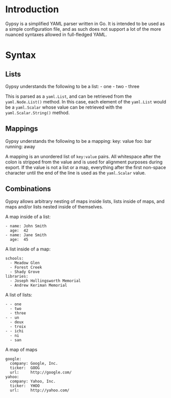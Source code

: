 Introduction
============

Gypsy is a simplified YAML parser written in Go.  It is intended to be used as
a simple configuration file, and as such does not support a lot of the more
nuanced syntaxes allowed in full-fledged YAML.

Syntax
======

Lists
-----

Gypsy understands the following to be a list:
    - one
    - two
    - three

This is parsed as a `yaml.List`, and can be retrieved from the
`yaml.Node.List()` method.  In this case, each element of the `yaml.List` would
be a `yaml.Scalar` whose value can be retrieved with the `yaml.Scalar.String()`
method.

Mappings
--------

Gypsy understands the following to be a mapping:
    key:     value
    foo:     bar
    running: away

A mapping is an unordered list of `key:value` pairs.  All whitespace after the
colon is stripped from the value and is used for alignment purposes during
export.  If the value is not a list or a map, everything after the first
non-space character until the end of the line is used as the `yaml.Scalar`
value.

Combinations
------------

Gypsy allows arbitrary nesting of maps inside lists, lists inside of maps, and
maps and/or lists nested inside of themselves.

A map inside of a list:

    - name: John Smith
      age:  42
    - name: Jane Smith
      age:  45

A list inside of a map:

    schools:
      - Meadow Glen
      - Forest Creek
      - Shady Grove
    libraries:
      - Joseph Hollingsworth Memorial
      - Andrew Keriman Memorial

A list of lists:

    - - one
      - two
      - three
    - - un
      - deux
      - troix
    - - ichi
      - ni
      - san

A map of maps

    google:
      company: Google, Inc.
      ticker:  GOOG
      url:     http://google.com/
    yahoo:
      company: Yahoo, Inc.
      ticker:  YHOO
      url:     http://yahoo.com/
